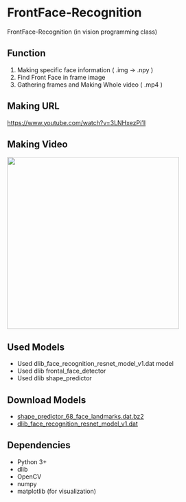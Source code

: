 # FrontFace-Recognition
FrontFace-Recognition (in vision programming class)

## Function

1. Making specific face information ( .img -> .npy )
2. Find Front Face in frame image
3. Gathering frames and Making Whole video ( .mp4 )

## Making URL

https://www.youtube.com/watch?v=3LNHxezPi1I

## Making Video
 <img width="400" src="https://user-images.githubusercontent.com/37185394/60816673-2ad1a880-a1d5-11e9-98d1-02f06cc5c3dd.gif"/>

## Used Models

- Used dlib_face_recognition_resnet_model_v1.dat model
- Used dlib frontal_face_detector
- Used dlib shape_predictor

## Download Models
- [shape_predictor_68_face_landmarks.dat.bz2](https://github.com/davisking/dlib-models/raw/master/shape_predictor_68_face_landmarks.dat.bz2)
- [dlib_face_recognition_resnet_model_v1.dat](https://github.com/kairess/simple_face_recognition/raw/master/models/dlib_face_recognition_resnet_model_v1.dat)

## Dependencies
- Python 3+
- dlib
- OpenCV
- numpy
- matplotlib (for visualization)
